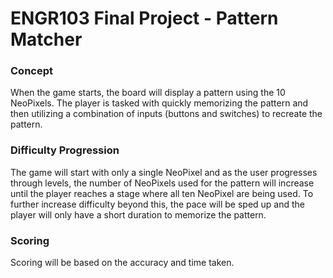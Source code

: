 # ENGR103 Final Project - Pattern Matcher

### Concept
When the game starts, the board will display a pattern using the 10 NeoPixels. The player is tasked with quickly memorizing the pattern and then utilizing a combination of inputs (buttons and switches) to recreate the pattern. 

### Difficulty Progression
The game will start with only a single NeoPixel and as the user progresses through levels, the number of NeoPixels used for the pattern will increase until the player reaches a stage where all ten NeoPixel are being used. To further increase difficulty beyond this, the pace will be sped up and the player will only have a short duration to memorize the pattern.

### Scoring
Scoring will be based on the accuracy and time taken. 
